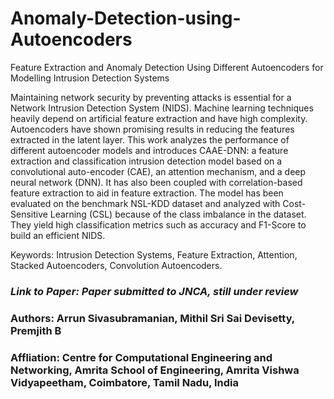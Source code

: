 # Anomaly-Detection-using-Autoencoders
Feature Extraction and Anomaly Detection Using Different Autoencoders for Modelling Intrusion Detection Systems

Maintaining network security by preventing attacks is essential for a
Network Intrusion Detection System (NIDS). Machine learning techniques heavily depend on artificial feature extraction and have high complexity. Autoencoders have shown promising results in reducing the features extracted in the latent layer. This work analyzes the performance of different autoencoder models and introduces CAAE-DNN: a feature extraction and classification intrusion detection model based on a convolutional auto-encoder (CAE), an attention mechanism, and a deep neural network (DNN). It has also been coupled with correlation-based feature extraction to aid in feature extraction. The model has been evaluated on the benchmark NSL-KDD dataset and analyzed with Cost-Sensitive Learning (CSL) because of the class imbalance in the dataset. They yield high classification metrics such as accuracy and F1-Score to build an efficient NIDS.

Keywords: Intrusion Detection Systems, Feature Extraction, Attention, Stacked Autoencoders, Convolution Autoencoders.

### *Link to Paper: Paper submitted to JNCA, still under review*
### Authors: Arrun Sivasubramanian, Mithil Sri Sai Devisetty, Premjith B
### Affliation: Centre for Computational Engineering and Networking, Amrita School of Engineering, Amrita Vishwa Vidyapeetham, Coimbatore, Tamil Nadu, India 
